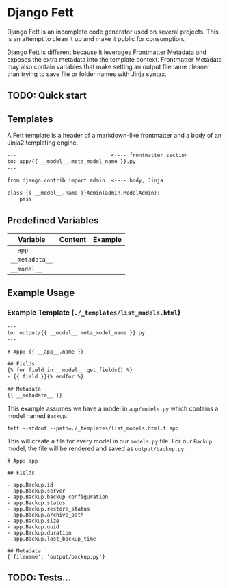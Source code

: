 # Django Fett

Django Fett is an incomplete code generator used on several projects. 
This is an attempt to clean it up and make it public for consumption.

Django Fett is different because it leverages Frontmatter Metadata and exposes the extra metadata into the template context.
Frontmatter Metadata may also contain variables that make setting an output filename cleaner than trying to save file or folder names with Jinja syntax.

## TODO: Quick start

## Templates

A Fett template is a header of a markdown-like frontmatter and a body of an Jinja2 templating engine.

```markdown
---                               <---- frontmatter section
to: app/{{ __model__.meta_model_name }}.py
---

from django.contrib import admin  <---- body, Jinja

class {{ __model__.name }}Admin(admin.ModelAdmin):
    pass

```

## Predefined Variables

| Variable | Content | Example | 
| ---- | ---- | ---- |
| `__app__` | |
| `__metadata__` | | 
| `__model__` | | 

## Example Usage

### Example Template (`./_templates/list_models.html`)

```html
---
to: output/{{ __model__.meta_model_name }}.py
---

# App: {{ __app__.name }}

## Fields
{% for field in __model__.get_fields() %}
- {{ field }}{% endfor %}

## Metadata
{{ __metadata__ }}

```

This example assumes we have a model in `app/models.py` which contains a model named `Backup`.

```shell
fett --stdout --path=./_templates/list_models.html.t app
```

This will create a file for every model in our `models.py` file.
For our `Backup` model, the file will be rendered and saved as `output/backup.py`.

```
# App: app

## Fields

- app.Backup.id
- app.Backup.server
- app.Backup.backup_configuration
- app.Backup.status
- app.Backup.restore_status
- app.Backup.archive_path
- app.Backup.size
- app.Backup.uuid
- app.Backup.duration
- app.Backup.last_backup_time

## Metadata
{'filename': 'output/backup.py'}
```

## TODO: Tests...
